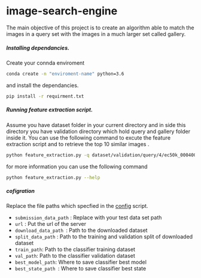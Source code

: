 # image-search-engine
 The main objective of this project is to create an algorithm able to match the images in a query set with the images in a much larger set called gallery.
##### Installing dependancies.
Create your connda enviroment 
```bash
conda create -n "enviroment-name" python=3.6
```

and install the dependancies.
```bash
pip install -r requirment.txt
```

##### Running feature extraction script.
Assume you have dataset folder in your current directory and in side this directory you have validation directory which hold query and gallery folder inside it. You can use the following command to excute the feature extraction script and to retrieve the top 10 similar images . 
```bash
python feature_extraction.py -q dataset/validation/query/4/ec50k_00040001.jpg -g dataset/validation/gallery/ -k 10
```
for more information you can use the following command
```bash 
python feature_extraction.py --help
```
##### cofigration 

Replace the file paths which specfied in the [config](config.py) script.

* `submission_data_path` : Replace with your test data set path
* `url` : Put the url of the server 
* `download_data_path `: Path to the downloaded dataset
* `split_data_path` : Path to the training and validation split of downloaded dataset
* `train_path`: Path to the classifier training dataset
* `val_path`: Path to the classifier validation dataset 
* `best_model_path`: Where to save classifier best model
* `best_state_path `: Where to save classifier best state 
 
